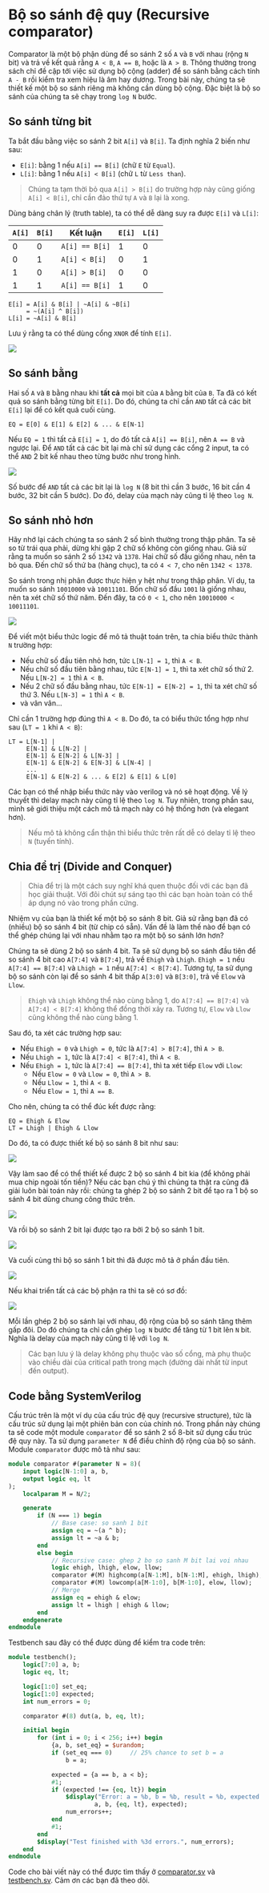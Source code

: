 # Bộ so sánh đệ quy (Recursive comparator)

Comparator là một bộ phận dùng để so sánh 2 số `A` và `B` với nhau (rộng `N` bit) và
trả về kết quả rằng `A < B`, `A == B`, hoặc là `A > B`.
Thông thường trong sách chỉ đề cập tới việc sử dụng bộ cộng (adder) để so sánh bằng cách
tính `A - B` rồi kiểm tra xem hiệu là âm hay dương.
Trong bài này, chúng ta sẽ thiết kế một bộ so sánh riêng mà không cần dùng bộ cộng.
Đặc biệt là bộ so sánh của chúng ta sẽ chạy trong `log N` bước.

## So sánh từng bit
Ta bắt đầu bằng việc so sánh 2 bit `A[i]` và `B[i]`. Ta định nghĩa 2 biến như sau:
- `E[i]`: bằng 1 nếu `A[i] == B[i]` (chữ `E` từ `Equal`).
- `L[i]`: bằng 1 nếu `A[i] < B[i]` (chữ `L` từ `Less than`).

> Chúng ta tạm thời bỏ qua `A[i] > B[i]` do trường hợp này cũng giống `A[i] < B[i]`,
> chỉ cần đảo thứ tự `A` và `B` lại là xong.

Dùng bảng chân lý (truth table), ta có thể dễ dàng suy ra được `E[i]` và `L[i]`:

| `A[i]` | `B[i]` | Kết luận | `E[i]` | `L[i]` |
| --- | --- | --- | --- | --- |
| 0 | 0 | `A[i] == B[i]` | 1 | 0 |
| 0 | 1 | `A[i] < B[i]` | 0 | 1 |
| 1 | 0 | `A[i] > B[i]` | 0 | 0 |
| 1 | 1 | `A[i] == B[i]` | 1 | 0 |

```
E[i] = A[i] & B[i] | ~A[i] & ~B[i]
     = ~(A[i] ^ B[i])
L[i] = ~A[i] & B[i]
```

Lưu ý rằng ta có thể dùng cổng `XNOR` để tính `E[i]`.

![](figures/BitComp.png)

## So sánh bằng
Hai số `A` và `B` bằng nhau khi **tất cả** mọi bit của `A` bằng bit của `B`.
Ta đã có kết quả so sánh bằng từng bit `E[i]`.
Do đó, chúng ta chỉ cần `AND` tất cả các bit `E[i]` lại để có kết quả cuối cùng.
```
EQ = E[0] & E[1] & E[2] & ... & E[N-1]
```
Nếu `EQ = 1` thì tất cả `E[i] = 1`, do đó tất cả `A[i] == B[i]`, nên `A == B` và ngược lại.
Để `AND` tất cả các bit lại mà chỉ sử dụng các cổng 2 input, ta có thể `AND` 2 bit kế nhau theo từng bước như trong hình.

![](figures/EqComp.png)

Số bước để `AND` tất cả các bit lại là `log N` (8 bit thì cần 3 bước, 16 bit cần 4 bước, 32 bit cần 5 bước).
Do đó, delay của mạch này cũng tỉ lệ theo `log N`.

## So sánh nhỏ hơn
Hãy nhớ lại cách chúng ta so sánh 2 số bình thường trong thập phân.
Ta sẽ so từ trái qua phải, dừng khi gặp 2 chữ số không còn giống nhau.
Giả sử rằng ta muốn so sánh 2 số `1342` và `1378`.
Hai chữ số đầu giống nhau, nên ta bỏ qua. Đến chữ số thứ ba (hàng chục),
ta có `4 < 7`, cho nên `1342 < 1378`.

So sánh trong nhị phân được thực hiện y hệt như trong thập phân.
Ví dụ, ta muốn so sánh `10010000` và `10011101`.
Bốn chữ số đầu `1001` là giống nhau, nên ta xét chữ số thứ năm.
Đến đây, ta có `0 < 1`, cho nên `10010000 < 10011101`.

![](figures/IneqCompExamples.png)

Để viết một biểu thức logic để mô tả thuật toán trên,
ta chia biểu thức thành `N` trường hợp:
- Nếu chữ số đầu tiên nhỏ hơn, tức `L[N-1] = 1`, thì `A < B`.
- Nếu chữ số đầu tiên bằng nhau, tức `E[N-1] = 1`, thì ta xét chữ số thứ 2.
Nếu `L[N-2] = 1` thì `A < B`.
- Nếu 2 chữ số đầu bằng nhau, tức `E[N-1] = E[N-2] = 1`, thì ta xét chữ số thứ 3.
Nếu `L[N-3] = 1` thì `A < B`.
- và vân vân...

Chỉ cần 1 trường hợp đúng thì `A < B`. Do đó, ta có biểu thức tổng hợp như sau (`LT = 1` khi `A < B`):
```
LT = L[N-1] |
     E[N-1] & L[N-2] |
     E[N-1] & E[N-2] & L[N-3] |
     E[N-1] & E[N-2] & E[N-3] & L[N-4] |
     ...
     E[N-1] & E[N-2] & ... & E[2] & E[1] & L[0]
```

Các bạn có thể nhập biểu thức này vào verilog và nó sẽ hoạt động. Về lý thuyết thì delay mạch này cũng tỉ lệ theo `log N`.
Tuy nhiên, trong phần sau, mình sẽ giới thiệu một cách mô tả mạch này có hệ thống hơn (và elegant hơn).

> Nếu mô tả không cẩn thận thì biểu thức trên rất dễ có delay tỉ lệ theo `N` (tuyến tính).

## Chia để trị (Divide and Conquer)

> Chia để trị là một cách suy nghĩ khá quen thuộc đối với các bạn đã học giải thuật.
> Với đôi chút sự sáng tạo thì các bạn hoàn toàn có thể áp dụng nó vào trong phần cứng.

Nhiệm vụ của bạn là thiết kế một bộ so sánh 8 bit.
Giả sử rằng bạn đã có (nhiều) bộ so sánh 4 bit (từ chip có sẵn).
Vấn đề là làm thế nào để bạn có thể ghép chúng lại với nhau nhằm tạo ra một bộ so sánh lớn hơn?

Chúng ta sẽ dùng 2 bộ so sánh 4 bit.
Ta sẽ sử dụng bộ so sánh đầu tiên để so sánh 4 bit cao `A[7:4]` và `B[7:4]`, trả về `Ehigh` và `Lhigh`.
`Ehigh = 1` nếu `A[7:4] == B[7:4]` và `Lhigh = 1` nếu `A[7:4] < B[7:4]`.
Tương tự, ta sử dụng bộ so sánh còn lại để so sánh 4 bit thấp `A[3:0]` và `B[3:0]`, trả về `Elow` và `Llow`.

> `Ehigh` và `Lhigh` không thể nào cùng bằng 1, do `A[7:4] == B[7:4]` và `A[7:4] < B[7:4]` không thể đồng thời xảy ra.
> Tương tự, `Elow` và `Llow` cũng không thể nào cùng bằng 1.

Sau đó, ta xét các trường hợp sau:
- Nếu `Ehigh = 0` và `Lhigh = 0`, tức là `A[7:4] > B[7:4]`, thì `A > B`.
- Nếu `Lhigh = 1`, tức là `A[7:4] < B[7:4]`, thì `A < B`.
- Nếu `Ehigh = 1`, tức là `A[7:4] == B[7:4]`, thì ta xét tiếp `Elow` với `Llow`:
    - Nếu `Elow = 0` và `Llow = 0`, thì `A > B`.
    - Nếu `Llow = 1`, thì `A < B`.
    - Nếu `Elow = 1`, thì `A == B`.

Cho nên, chúng ta có thể đúc kết được rằng:
```
EQ = Ehigh & Elow
LT = Lhigh | Ehigh & Llow
```

Do đó, ta có được thiết kế bộ so sánh 8 bit như sau:

![](figures/Comp8.png)

Vậy làm sao để có thể thiết kế được 2 bộ so sánh 4 bit kia (để không phải mua chip ngoài tốn tiền)?
Nếu các bạn chú ý thì chúng ta thật ra cũng đã giải luôn bài toán này rồi:
chúng ta ghép 2 bộ so sánh 2 bit để tạo ra 1 bộ so sánh 4 bit dùng chung công thức trên.

![](figures/Comp4.png)

Và rồi bộ so sánh 2 bit lại được tạo ra bởi 2 bộ so sánh 1 bit.

![](figures/Comp2.png)

Và cuối cùng thì bộ so sánh 1 bit thì đã được mô tả ở phần đầu tiên.

![](figures/BitComp.png)

Nếu khai triển tất cả các bộ phận ra thì ta sẽ có sơ đồ:

![](figures/CompFull.png)

Mỗi lần ghép 2 bộ so sánh lại với nhau, độ rộng của bộ so sánh tăng thêm gấp đôi.
Do đó chúng ta chỉ cần ghép `log N` bước để tăng từ 1 bit lên `N` bit. Nghĩa là delay của mạch này cũng tỉ lệ với `log N`.

> Các bạn lưu ý là delay không phụ thuộc vào số cổng, mà phụ thuộc vào chiều dài của critical path trong mạch (đường dài nhất từ input đến output).

## Code bằng SystemVerilog
Cấu trúc trên là một ví dụ của cấu trúc đệ quy (recursive structure),
tức là cấu trúc sử dụng lại một phiên bản con của chính nó.
Trong phần này chúng ta sẽ code một module `comparator` để so sánh 2 số 8-bit sử dụng cấu trúc đệ quy này.
Ta sử dụng `parameter N` để điều chỉnh độ rộng của bộ so sánh.
Module `comparator` được mô tả như sau:
```systemverilog
module comparator #(parameter N = 8)(
    input logic[N-1:0] a, b,
    output logic eq, lt
);
    localparam M = N/2;

    generate
        if (N === 1) begin
            // Base case: so sanh 1 bit
            assign eq = ~(a ^ b);
            assign lt = ~a & b;
        end
        else begin
            // Recursive case: ghep 2 bo so sanh M bit lai voi nhau
            logic ehigh, lhigh, elow, llow;
            comparator #(M) highcomp(a[N-1:M], b[N-1:M], ehigh, lhigh);
            comparator #(M) lowcomp(a[M-1:0], b[M-1:0], elow, llow);
            // Merge
            assign eq = ehigh & elow;
            assign lt = lhigh | ehigh & llow;
        end
    endgenerate
endmodule
```
Testbench sau đây có thể được dùng để kiểm tra code trên:
```systemverilog
module testbench();
    logic[7:0] a, b;
    logic eq, lt;

    logic[1:0] set_eq;
    logic[1:0] expected;
    int num_errors = 0;

    comparator #(8) dut(a, b, eq, lt);

    initial begin
        for (int i = 0; i < 256; i++) begin
            {a, b, set_eq} = $urandom;
            if (set_eq === 0)     // 25% chance to set b = a
                b = a;

            expected = {a == b, a < b};
            #1;
            if (expected !== {eq, lt}) begin
                $display("Error: a = %b, b = %b, result = %b, expected = %b",
                        a, b, {eq, lt}, expected);
                num_errors++;
            end
            #1;
        end
        $display("Test finished with %3d errors.", num_errors);
    end
endmodule
```
Code cho bài viết này có thể được tìm thấy ở [comparator.sv](comparator.sv) và [testbench.sv](testbench.sv).
Cảm ơn các bạn đã theo dõi.
